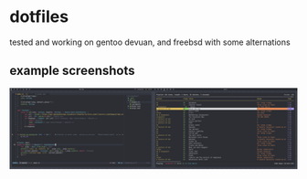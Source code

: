 # dotfiles
tested and working on gentoo devuan, and freebsd with some alternations

## example screenshots 

![example](https://github.com/superstefan420/dotfiles/blob/main/ss.png?raw=true)
